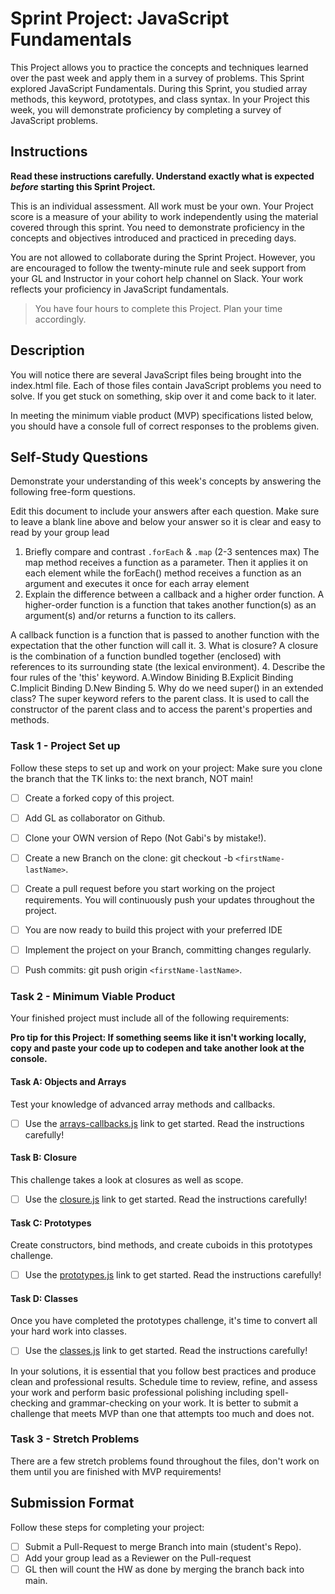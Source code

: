 # Sprint Project: JavaScript Fundamentals

This Project allows you to practice the concepts and techniques learned over the past week and apply them in a survey of problems. This Sprint explored JavaScript Fundamentals. During this Sprint, you studied array methods, this keyword, prototypes, and class syntax. In your Project this week, you will demonstrate proficiency by completing a survey of JavaScript problems.

## Instructions

**Read these instructions carefully. Understand exactly what is expected _before_ starting this Sprint Project.**

This is an individual assessment. All work must be your own. Your Project score is a measure of your ability to work independently using the material covered through this sprint. You need to demonstrate proficiency in the concepts and objectives introduced and practiced in preceding days.

You are not allowed to collaborate during the Sprint Project. However, you are encouraged to follow the twenty-minute rule and seek support from your GL and Instructor in your cohort help channel on Slack. Your work reflects your proficiency in JavaScript fundamentals.

> You have four hours to complete this Project. Plan your time accordingly.

## Description

You will notice there are several JavaScript files being brought into the index.html file.  Each of those files contain JavaScript problems you need to solve.  If you get stuck on something, skip over it and come back to it later.

In meeting the minimum viable product (MVP) specifications listed below, you should have a console full of correct responses to the problems given.

## Self-Study Questions

Demonstrate your understanding of this week's concepts by answering the following free-form questions.

Edit this document to include your answers after each question. Make sure to leave a blank line above and below your answer so it is clear and easy to read by your group lead

1. Briefly compare and contrast `.forEach` & `.map` (2-3 sentences max)
The map method receives a function as a parameter. Then it applies it on each element while the forEach() method receives a function as an argument and executes it once for each array element
2. Explain the difference between a callback and a higher order function.
A higher-order function is a function that takes another function(s) as an argument(s) and/or returns a function to its callers.

A callback function is a function that is passed to another function with the expectation that the other function will call it.
3. What is closure?
A closure is the combination of a function bundled together (enclosed) with references to its surrounding state (the lexical environment).
4. Describe the four rules of the 'this' keyword.
A.Window Biniding B.Explicit Binding C.Implicit Binding D.New Binding
5. Why do we need super() in an extended class?
The super keyword refers to the parent class. It is used to call the constructor of the parent class and to access the parent's properties and methods.

### Task 1 - Project Set up

Follow these steps to set up and work on your project:
Make sure you clone the branch that the TK links to: the next branch, NOT main!

- [ ] Create a forked copy of this project.
- [ ] Add GL as collaborator on Github.
- [ ] Clone your OWN version of Repo (Not Gabi's by mistake!).
- [ ] Create a new Branch on the clone: git checkout -b `<firstName-lastName>`.
- [ ] Create a pull request before you start working on the project requirements.  You will continuously push your updates throughout the project.
- [ ] You are now ready to build this project with your preferred IDE
- [ ] Implement the project on your Branch, committing changes regularly.
- [ ] Push commits: git push origin `<firstName-lastName>`.



### Task 2 - Minimum Viable Product

Your finished project must include all of the following requirements:

**Pro tip for this Project: If something seems like it isn't working locally, copy and paste your code up to codepen and take another look at the console.**

#### Task A: Objects and Arrays

Test your knowledge of advanced array methods and callbacks.
* [ ] Use the [arrays-callbacks.js](arrays-callbacks.js) link to get started.  Read the instructions carefully!

#### Task B: Closure

This challenge takes a look at closures as well as scope. 
* [ ] Use the [closure.js](closure.js) link to get started. Read the instructions carefully!

#### Task C: Prototypes

Create constructors, bind methods, and create cuboids in this prototypes challenge.
* [ ] Use the [prototypes.js](prototypes.js) link to get started. Read the instructions carefully!

#### Task D: Classes

Once you have completed the prototypes challenge, it's time to convert all your hard work into classes.
* [ ] Use the [classes.js](classes.js) link to get started. Read the instructions carefully!

In your solutions, it is essential that you follow best practices and produce clean and professional results. Schedule time to review, refine, and assess your work and perform basic professional polishing including spell-checking and grammar-checking on your work. It is better to submit a challenge that meets MVP than one that attempts too much and does not.

### Task 3 - Stretch Problems

There are a few stretch problems found throughout the files, don't work on them until you are finished with MVP requirements!

## Submission Format

Follow these steps for completing your project:

- [ ] Submit a Pull-Request to merge <firstName-lastName> Branch into main (student's  Repo).
- [ ] Add your group lead as a Reviewer on the Pull-request
- [ ] GL then will count the HW as done by  merging the branch back into main.